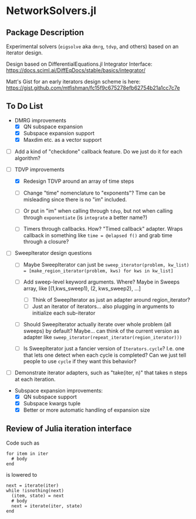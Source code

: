 # NetworkSolvers.jl

## Package Description

Experimental solvers (`eigsolve` aka `dmrg`, `tdvp`, and others) based on an iterator design.

Design based on DifferentialEquations.jl Integrator Interface:
https://docs.sciml.ai/DiffEqDocs/stable/basics/integrator/

Matt's Gist for an early iterators design scheme is here:
https://gist.github.com/mtfishman/fc15f9c675278efb62754b21a1cc7c7e

## To Do List

- DMRG improvements
    - [X] QN subspace expansion
    - [X] Subspace expansion support
    - [X] Maxdim etc. as a vector support

- [ ] Add a kind of "checkdone" callback feature. Do we just do it 
    for each algorithm?

- [ ] TDVP improvements

  - [X] Redesign TDVP around an array of time steps

  - [ ] Change "time" nomenclature to "exponents"? 
    Time can be misleading since there is no "im" included.

  - [ ] Or put in "im" when calling through `tdvp`, but
        not when calling through `exponentiate` (is `integrate` a better name?)

  - [ ] Timers through callbacks. How?
        "Timed callback" adapter. Wraps callback in something like `time = @elapsed f()` 
        and grab time through a closure?

- [ ] SweepIterator design questions

    - [ ] Maybe SweepIterator can just be
        `sweep_iterator(problem, kw_list) = [make_region_iterator(problem, kws) for kws in kw_list]`

    - [ ] Add sweep-level keyword arguments. 
        Where?
        Maybe in Sweeps array, like [(1,kws_sweep1), (2, kws_sweep2), ...]
        - [ ] Think of SweepIterator as just an adapter around region_iterator?
        - [ ] Just an iterator of iterators... also plugging in arguments
            to initialize each sub-iterator

    - [ ] Should SweepIterator actually iterate over whole problem (all sweeps)
        by default?
        Maybe... can think of the current version as adapter like
        `sweep_iterator(repeat_iterator(region_iterator)))`

    - [ ] Is SweepIterator just a fancier version of `Iterators.cycle`?
        I.e. one that lets one detect when each cycle is completed?
        Can we just tell people to use `cycle` if they want this behavior?


- [ ] Demonstrate iterator adapters, such as "take(iter, n)" that takes
      n steps at each iteration.

- Subspace expansion improvements:
    - [X] QN subspace support
    - [X] Subspace kwargs tuple
    - [X] Better or more automatic handling of expansion size

## Review of Julia iteration interface

Code such as

```
for item in iter
  # body
end
```

is lowered to

```
next = iterate(iter)
while !isnothing(next)
  (item, state) = next
  # body
  next = iterate(iter, state)
end
```
